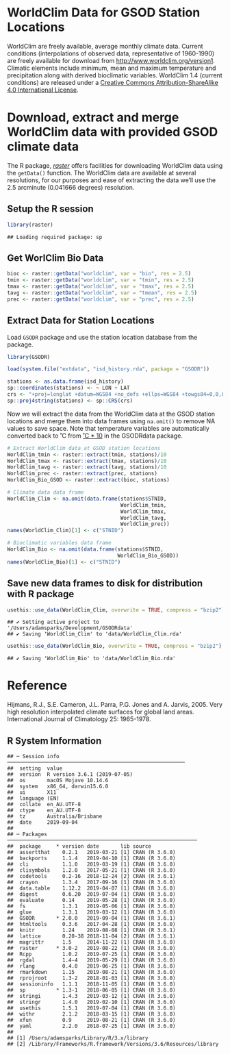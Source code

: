 WorldClim Data for GSOD Station Locations
================

WorldClim are freely available, average monthly climate data. Current
conditions (interpolations of observed data, representative of
1960-1990) are freely available for download from
<http://www.worldclim.org/version1>. Climatic elements include minimum,
mean and maximum temperature and precipitation along with derived
bioclimatic variables. WorldClim 1.4 (current conditions) are released
under a [Creative Commons Attribution-ShareAlike 4.0 International
License](http://creativecommons.org/licenses/by-sa/4.0/).

# Download, extract and merge WorldClim data with provided GSOD climate data

The R package, [*raster*](https://cran.r-project.org/package=raster)
offers facilities for downloading WorldClim data using the `getData()`
function. The WorldClim data are available at several resolutions, for
our purposes and ease of extracting the data we’ll use the 2.5 arcminute
(0.041666 degrees) resolution.

## Setup the R session

``` r
library(raster)
```

    ## Loading required package: sp

## Get WorlClim Bio Data

``` r
bioc <- raster::getData("worldclim", var = "bio", res = 2.5)
tmin <- raster::getData("worldclim", var = "tmin", res = 2.5)
tmax <- raster::getData("worldclim", var = "tmax", res = 2.5)
tavg <- raster::getData("worldclim", var = "tmean", res = 2.5)
prec <- raster::getData("worldclim", var = "prec", res = 2.5)
```

## Extract Data for Station Locations

Load `GSODR` package and use the station location database from the
package.

``` r
library(GSODR)

load(system.file("extdata", "isd_history.rda", package = "GSODR"))

stations <- as.data.frame(isd_history)
sp::coordinates(stations) <- ~ LON + LAT
crs <- "+proj=longlat +datum=WGS84 +no_defs +ellps=WGS84 +towgs84=0,0,0"
sp::proj4string(stations) <- sp::CRS(crs)
```

Now we will extract the data from the WorldClim data at the GSOD station
locations and merge them into data frames using `na.omit()` to remove NA
values to save space. Note that temperature variables are automatically
converted back to ˚C from [˚C \* 10](http://www.worldclim.org/current)
in the GSODRdata package.

``` r
# Extract WorldClim data at GSOD station locations
WorldClim_tmin <- raster::extract(tmin, stations)/10
WorldClim_tmax <- raster::extract(tmax, stations)/10
WorldClim_tavg <- raster::extract(tavg, stations)/10
WorldClim_prec <- raster::extract(prec, stations)
WorldClim_Bio_GSOD <- raster::extract(bioc, stations)

# Climate data data frame
WorldClim_Clim <- na.omit(data.frame(stations$STNID,
                                     WorldClim_tmin,
                                     WorldClim_tmax,
                                     WorldClim_tavg,
                                     WorldClim_prec))
names(WorldClim_Clim)[1] <- c("STNID")

# Bioclimatic variables data frame
WorldClim_Bio <- na.omit(data.frame(stations$STNID,
                                    WorldClim_Bio_GSOD))
names(WorldClim_Bio)[1] <- c("STNID")
```

## Save new data frames to disk for distribution with R package

``` r
usethis::use_data(WorldClim_Clim, overwrite = TRUE, compress = "bzip2")
```

    ## ✔ Setting active project to '/Users/adamsparks/Development/GSODRdata'
    ## ✔ Saving 'WorldClim_Clim' to 'data/WorldClim_Clim.rda'

``` r
usethis::use_data(WorldClim_Bio, overwrite = TRUE, compress = "bzip2")
```

    ## ✔ Saving 'WorldClim_Bio' to 'data/WorldClim_Bio.rda'

# Reference

Hijmans, R.J., S.E. Cameron, J.L. Parra, P.G. Jones and A. Jarvis, 2005.
Very high resolution interpolated climate surfaces for global land
areas. International Journal of Climatology 25: 1965-1978.

## R System Information

    ## ─ Session info ──────────────────────────────────────────────────────────
    ##  setting  value                       
    ##  version  R version 3.6.1 (2019-07-05)
    ##  os       macOS Mojave 10.14.6        
    ##  system   x86_64, darwin15.6.0        
    ##  ui       X11                         
    ##  language (EN)                        
    ##  collate  en_AU.UTF-8                 
    ##  ctype    en_AU.UTF-8                 
    ##  tz       Australia/Brisbane          
    ##  date     2019-09-04                  
    ## 
    ## ─ Packages ──────────────────────────────────────────────────────────────
    ##  package     * version date       lib source        
    ##  assertthat    0.2.1   2019-03-21 [1] CRAN (R 3.6.0)
    ##  backports     1.1.4   2019-04-10 [1] CRAN (R 3.6.0)
    ##  cli           1.1.0   2019-03-19 [1] CRAN (R 3.6.0)
    ##  clisymbols    1.2.0   2017-05-21 [1] CRAN (R 3.6.0)
    ##  codetools     0.2-16  2018-12-24 [2] CRAN (R 3.6.1)
    ##  crayon        1.3.4   2017-09-16 [1] CRAN (R 3.6.0)
    ##  data.table    1.12.2  2019-04-07 [1] CRAN (R 3.6.0)
    ##  digest        0.6.20  2019-07-04 [1] CRAN (R 3.6.0)
    ##  evaluate      0.14    2019-05-28 [1] CRAN (R 3.6.0)
    ##  fs            1.3.1   2019-05-06 [1] CRAN (R 3.6.0)
    ##  glue          1.3.1   2019-03-12 [1] CRAN (R 3.6.0)
    ##  GSODR       * 2.0.0   2019-09-04 [1] CRAN (R 3.6.1)
    ##  htmltools     0.3.6   2017-04-28 [1] CRAN (R 3.6.0)
    ##  knitr         1.24    2019-08-08 [1] CRAN (R 3.6.1)
    ##  lattice       0.20-38 2018-11-04 [2] CRAN (R 3.6.1)
    ##  magrittr      1.5     2014-11-22 [1] CRAN (R 3.6.0)
    ##  raster      * 3.0-2   2019-08-22 [1] CRAN (R 3.6.0)
    ##  Rcpp          1.0.2   2019-07-25 [1] CRAN (R 3.6.0)
    ##  rgdal         1.4-4   2019-05-29 [1] CRAN (R 3.6.0)
    ##  rlang         0.4.0   2019-06-25 [1] CRAN (R 3.6.0)
    ##  rmarkdown     1.15    2019-08-21 [1] CRAN (R 3.6.0)
    ##  rprojroot     1.3-2   2018-01-03 [1] CRAN (R 3.6.0)
    ##  sessioninfo   1.1.1   2018-11-05 [1] CRAN (R 3.6.0)
    ##  sp          * 1.3-1   2018-06-05 [1] CRAN (R 3.6.0)
    ##  stringi       1.4.3   2019-03-12 [1] CRAN (R 3.6.0)
    ##  stringr       1.4.0   2019-02-10 [1] CRAN (R 3.6.0)
    ##  usethis       1.5.1   2019-07-04 [1] CRAN (R 3.6.0)
    ##  withr         2.1.2   2018-03-15 [1] CRAN (R 3.6.0)
    ##  xfun          0.9     2019-08-21 [1] CRAN (R 3.6.0)
    ##  yaml          2.2.0   2018-07-25 [1] CRAN (R 3.6.0)
    ## 
    ## [1] /Users/adamsparks/Library/R/3.x/library
    ## [2] /Library/Frameworks/R.framework/Versions/3.6/Resources/library
